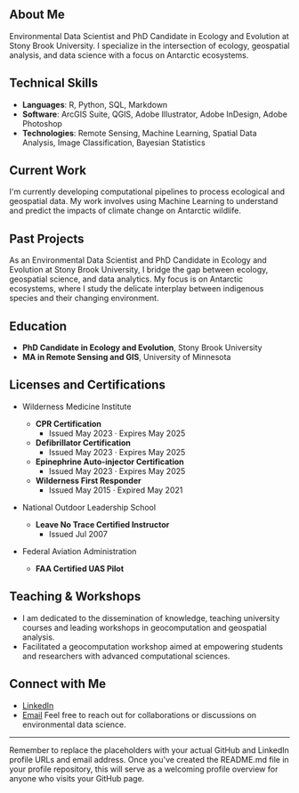 ## About Me

Environmental Data Scientist and PhD Candidate in Ecology and Evolution at Stony Brook University. I specialize in the intersection of ecology, geospatial analysis, and data science with a focus on Antarctic ecosystems.

## Technical Skills

- **Languages**: R, Python, SQL, Markdown
- **Software**: ArcGIS Suite, QGIS, Adobe Illustrator, Adobe InDesign, Adobe Photoshop
- **Technologies**: Remote Sensing, Machine Learning, Spatial Data Analysis, Image Classification, Bayesian Statistics

## Current Work

I'm currently developing computational pipelines to process ecological and geospatial data. My work involves using Machine Learning to understand and predict the impacts of climate change on Antarctic wildlife.

## Past Projects

As an Environmental Data Scientist and PhD Candidate in Ecology and Evolution at Stony Brook University, I bridge the gap between ecology, geospatial science, and data analytics. My focus is on Antarctic ecosystems, where I study the delicate interplay between indigenous species and their changing environment.

## Education

- **PhD Candidate in Ecology and Evolution**, Stony Brook University
- **MA in Remote Sensing and GIS**, University of Minnesota

## Licenses and Certifications


- Wilderness Medicine Institute
  - **CPR Certification**
    - Issued May 2023 · Expires May 2025
  - **Defibrillator Certification**
    - Issued May 2023 · Expires May 2025
  - **Epinephrine Auto-injector Certification**
    - Issued May 2023 · Expires May 2025
  - **Wilderness First Responder**
    - Issued May 2015 · Expired May 2021

- National Outdoor Leadership School
  - **Leave No Trace Certified Instructor**
    - Issued Jul 2007

- Federal Aviation Administration
  - **FAA Certified UAS Pilot**


## Teaching & Workshops

- I am dedicated to the dissemination of knowledge, teaching university courses and leading workshops in geocomputation and geospatial analysis.
- Facilitated a geocomputation workshop aimed at empowering students and researchers with advanced computational sciences.

##  Connect with Me

- [LinkedIn](https://www.linkedin.com/in/michael-wethington-71661094/)
- [Email](mailto:wething@gmail.com)
Feel free to reach out for collaborations or discussions on environmental data science.

---

Remember to replace the placeholders with your actual GitHub and LinkedIn profile URLs and email address. Once you've created the README.md file in your profile repository, this will serve as a welcoming profile overview for anyone who visits your GitHub page.
